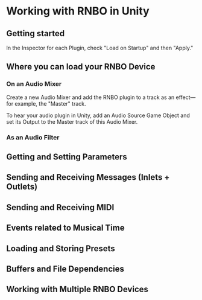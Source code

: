 # Working with RNBO in Unity

## Getting started

In the Inspector for each Plugin, check "Load on Startup" and then "Apply."

## Where you can load your RNBO Device

### On an Audio Mixer

Create a new Audio Mixer and add the RNBO plugin to a track as an effect—for example, the "Master" track.

To hear your audio plugin in Unity, add an Audio Source Game Object and set its Output to the Master track of this Audio Mixer. 

### As an Audio Filter

## Getting and Setting Parameters

## Sending and Receiving Messages (Inlets + Outlets)

## Sending and Receiving MIDI 

## Events related to Musical Time

## Loading and Storing Presets

## Buffers and File Dependencies 

## Working with Multiple RNBO Devices

